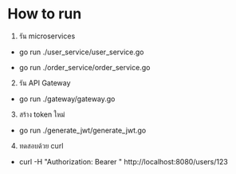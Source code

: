 # How to run 

1. รัน microservices

- go run ./user_service/user_service.go

-  go run ./order_service/order_service.go

2. รัน API Gateway

- go run ./gateway/gateway.go

3. สร้าง token ใหม่

- go run ./generate_jwt/generate_jwt.go
    
4. ทดสอบด้วย curl

- curl -H "Authorization: Bearer <token>" http://localhost:8080/users/123




